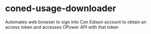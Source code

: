 # coned-usage-downloader
Automates web browser to sign into Con Edison account to obtain an access token and accesses OPower API with that token
